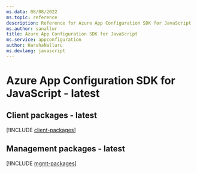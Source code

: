 ```yaml
---
ms.data: 08/08/2022
ms.topic: reference
description: Reference for Azure App Configuration SDK for JavaScript
ms.author: sanallur
title: Azure App Configuration SDK for JavaScript
ms.service: appconfiguration
author: HarshaNalluru
ms.devlang: javascript
---
```

# Azure App Configuration SDK for JavaScript - latest

## Client packages - latest
[!INCLUDE [client-packages](app-configuration-client-index.md)]
## Management packages - latest
[!INCLUDE [mgmt-packages](app-configuration-mgmt-index.md)]